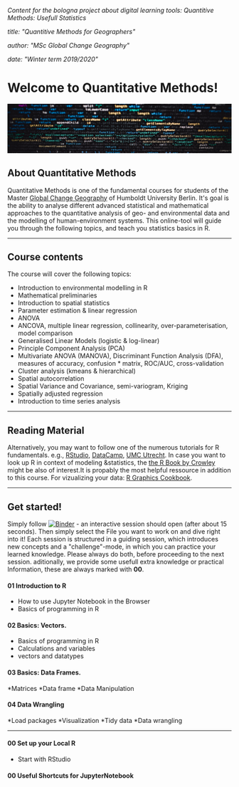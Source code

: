 *Content for the bologna project about digital learning tools: Quantitive Methods: Usefull Statistics*

*title: "Quantitive Methods for Geographers"*

*author: "MSc Global Change Geography"*

*date: "Winter term 2019/2020"*

# Welcome to Quantitative Methods!

![](/figs/header_sized_small.jpg)

##  About Quantitative Methods

Quantitative Methods is one of the fundamental courses for students of the Master [Global Change Geography](https://www.geographie.hu-berlin.de/en/studies/study-programs/master-degree-programs/master-of-science) of Humboldt University Berlin. It's goal is the ability to analyse different advanced statistical and mathematical approaches to the quantitative analysis of geo- and environmental data and the modelling of human-environment systems.
This online-tool will guide you through the following topics, and teach you statistics basics in R.

------

## Course contents

The course will cover the following topics:

* Introduction to environmental modelling in R
* Mathematical preliminaries
* Introduction to spatial statistics
* Parameter estimation & linear regression
* ANOVA
* ANCOVA, multiple linear regression, collinearity, over-parameterisation, model comparison
* Generalised Linear Models (logistic & log-linear)
* Principle Component Analysis (PCA)
* Multivariate ANOVA (MANOVA), Discriminant Function Analysis (DFA), measures of accuracy, confusion * matrix, ROC/AUC, cross-validation
* Cluster analysis (kmeans & hierarchical)
* Spatial autocorrelation
* Spatial Variance and Covariance, semi-variogram, Kriging
* Spatially adjusted regression
* Introduction to time series analysis

------

## Reading Material


Alternatively, you may want to follow one of the numerous tutorials for R fundamentals.
e.g., [RStudio](https://resources.rstudio.com/), [DataCamp](https://www.datacamp.com/courses/free-introduction-to-r), [UMC Utrecht](http://www.r-tutorial.nl/).
In case you want to look up R in context of modeling &statistics, the [the R Book by Crowley](https://www.cs.upc.edu/~robert/teaching/estadistica/TheRBook.pdf) might be also of interest.It is propably the most helpful ressource in addition to this course. 
For vizualizing your data: [R Graphics Cookbook](https://r-graphics.org/).

------

## Get started!

Simply follow [![Binder](https://mybinder.org/badge_logo.svg)](https://mybinder.org/v2/gh/GC-alex/QM/master) - an interactive session should open (after about 15 seconds).
Then simply select the File you want to work on and dive right into it!
Each session is structured in a guiding session, which introduces new concepts and a "challenge"-mode, in which you can practice your learned knowledge. Please always do both, before proceeding to the next session.
aditionally, we provide some usefull extra knowledge or practical Information, these are always marked with **00**.

#### 01 Introduction to R

* How to use Jupyter Notebook in the Browser
* Basics of programming in R

#### 02 Basics: Vectors.

* Basics of programming in R
* Calculations and variables
* vectors and datatypes

#### 03 Basics: Data Frames.

*Matrices
*Data frame
*Data Manipulation

#### 04 Data Wrangling

*Load packages
*Visualization
*Tidy data
*Data wrangling

-----------
#### 00 Set up your Local R
* Start with RStudio
#### 00 Useful Shortcuts for JupyterNotebook

